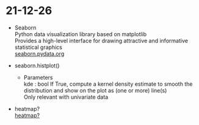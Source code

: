21-12-26
===

- Seaborn  
Python data visualization library based on matplotlib  
Provides a high-level interface for drawing attractive and informative statistical graphics  
[seaborn.pydata.org](https://seaborn.pydata.org)  
  
- seaborn.histplot()  
  - Parameters  
  kde : bool If True, compute a kernel density estimate to smooth the distribution and show on the plot as (one or more) line(s)  
 Only relevant with univariate data
  
- heatmap?  
[heatmap?](https://dsbook.tistory.com/51)  
